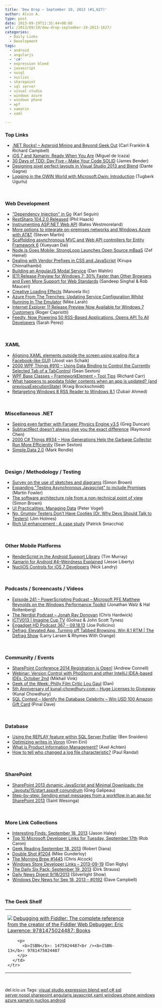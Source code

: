 ```yaml
---
title: 'Dew Drop – September 19, 2013 (#1,627)'
author: Alvin A.
type: post
date: 2013-09-19T11:35:44+00:00
url: /2013/09/19/dew-drop-september-19-2013-1627/
categories:
  - Daily Links
  - Development
tags:
  - android
  - angularjs
  - 'c#'
  - expression blend
  - javascript
  - nosql
  - nuclios
  - sharepoint
  - sql server
  - visual studio
  - windows azure
  - windows phone
  - wpf
  - xamarin
  - xaml

---
```

### <a name="top"></a>Top Links

  * <a href="http://www.dotnetrocks.com/default.aspx?ShowNum=908" target="_blank">.NET Rocks! &#8211; Asteroid Mining and Beyond Geek Out</a> (Carl Franklin & Richard Campbell)
  * <a href="http://blog.xamarin.com/ios-7-and-xamarin-ready-when-you-are/" target="_blank">iOS 7 and Xamarin: Ready When You Are</a> (Miguel de Icaza)
  * <a href="http://feedproxy.google.com/~r/Telerik/~3/p8VwvFSVcIQ/30-days-of-tdd-day-five-make-your-code-solid" target="_blank">30 Days of TDD: Day Five – Make Your Code SOLID</a> (James Bender)
  * <a href="http://blogs.msdn.com/b/visualstudio/archive/2013/09/18/designing-pixel-perfect-layouts-in-visual-studio-2013-and-blend.aspx" target="_blank">Designing pixel perfect layouts in Visual Studio 2013 and Blend</a> (Dante Gagne)
  * <a href="http://feedproxy.google.com/~r/TugberkUgurlu/~3/iX4__cWWliY/3151" target="_blank">Logging in the OWIN World with Microsoft.Owin: Introduction</a> (Tugberk Ugurlu)

&#160;

### <a name="web"></a>Web Development

  * <a href="http://openmymind.net/Dependency-Injection-In-Go" target="_blank">"Dependency Injection" in Go</a> (Karl Seguin)
  * <a href="http://feeds.haacked.com/~r/haacked/~3/SsLV6Dsj0bQ/restsharp-104-2-0-released.aspx" target="_blank">RestSharp 104.2.0 Released</a> (Phil Haack)
  * <a href="http://www.rbwestmoreland.com/posts/instrumenting-asp-net-web-api/" target="_blank">Instrumenting ASP.NET Web API</a> (Bates Westmoreland)
  * <a href="http://blogs.msdn.com/b/windowsazure/archive/2013/09/18/more-options-to-integrate-on-premises-networks-and-windows-azure-with-at-amp-t.aspx" target="_blank">More options to integrate on-premises networks and Windows Azure with AT&T</a> (Steven Martin)
  * <a href="http://blogs.msdn.com/b/webdev/archive/2013/09/18/scaffolding-asynchronous-mvc-and-web-api-controllers-for-entity-framework-6.aspx" target="_blank">Scaffolding asynchronous MVC and Web API controllers for Entity Framework 6</a> (Xueyuan Dai)
  * <a href="http://www.infoq.com/news/2013/09/loopback" target="_blank">Node.js Goes Mobile: StrongLoop Launches Open Source mBaaS</a> (Zef Hemel)
  * <a href="http://www.kirupa.com/forum/showthread.php?379715" target="_blank">Dealing with Vendor Prefixes in CSS and JavaScript</a> (Kirupa Chinnathambi)
  * <a href="http://weblogs.asp.net/dwahlin/archive/2013/09/18/building-an-angularjs-modal-service.aspx" target="_blank">Building an AngularJS Modal Service</a> (Dan Wahlin)
  * <a href="http://blogs.msdn.com/b/ie/archive/2013/09/18/ie11-release-preview-for-windows-7-30-faster-than-other-browsers-and-even-more-support-for-web-standards.aspx" target="_blank">IE11 Release Preview for Windows 7: 30% Faster than Other Browsers and Even More Support for Web Standards</a> (Sandeep Singhal & Rob Mauceri)
  * <a href="http://feedproxy.google.com/~r/tympanus/~3/oFnGsH155dY/" target="_blank">Creative Loading Effects</a> (Manoela Ilic)
  * <a href="http://blogs.endjin.com/2013/09/azure-from-the-trenches-updating-service-configuration-whilst-running-in-the-emulator/" target="_blank">Azure From The Trenches: Updating Service Configuration Whilst Running In The Emulator</a> (Mike.Larah)
  * <a href="http://blogs.windows.com/ie/b/ie/archive/2013/09/18/internet-explorer-11-release-preview-now-available-for-windows-7-customers.aspx" target="_blank">Internet Explorer 11 Release Preview Now Available for Windows 7 Customers</a> (Roger Capriotti)
  * <a href="http://feedproxy.google.com/~r/Techcrunch/~3/itPyyxbHAmE/" target="_blank">Feedly, Now Powering 50 RSS-Based Applications, Opens API To All Developers</a> (Sarah Perez)

&#160;

### <a name="silverlight"></a>XAML

  * <a href="http://feedproxy.google.com/~r/blogspot/dotnetbyexample/~3/00jeYhML1mo/aligning-xaml-elements-outside-screen.html" target="_blank">Aligning XAML elements outside the screen using scaling (for a Facebook-like GUI)</a> (Joost van Schaik)
  * <a href="http://wpf.2000things.com/2013/09/19/910-using-data-binding-to-control-the-currently-selected-tab-of-a-tabcontrol/" target="_blank">2000 WPF Things #910 – Using Data Binding to Control the Currently Selected Tab of a TabControl</a> (Sean Sexton)
  * <a href="http://feedproxy.google.com/~r/BlackwaspLatestAdditions/~3/oJYllQvZVUE/RSSLanding.aspx" target="_blank">WPF Base Classes &#8211; FrameworkElement &#8211; Tool Tips</a> (Richard Carr)
  * <a href="http://kraigbrockschmidt.com/blog/?p=1112" target="_blank">What happens to appdata folder contents when an app is updated? (and previousExecutionState)</a> (Kraig Brockschmidt)
  * <a href="http://www.zubairahmed.net/?p=1232" target="_blank">Retargeting Windows 8 RSS Reader to Windows 8.1</a> (Zubair Ahmed)

&#160;

### <a name="dotnet"></a>Miscellaneous .NET

  * <a href="http://channel9.msdn.com/coding4fun/blog/Seeing-even-farther-with-Farseer-Physics-Engine-v35" target="_blank">Seeing even farther with Farseer Physics Engine v3.5</a> (Greg Duncan)
  * <a href="http://blogs.msdn.com/b/oldnewthing/archive/2013/09/18/10450012.aspx" target="_blank">SubtractRect doesn&#8217;t always give you the exact difference</a> (Raymond Chen)
  * <a href="http://csharp.2000things.com/2013/09/19/934-how-generations-help-the-garbage-collector-run-more-efficiently/" target="_blank">2000 C# Things #934 – How Generations Help the Garbage Collector Run More Efficiently</a> (Sean Sexton)
  * <a href="http://blog.markrendle.net/2013/09/18/simple-data-2-0/" target="_blank">Simple.Data 2.0</a> (Mark Rendle)

&#160;

### <a name="design"></a>Design / Methodology / Testing

  * <a href="http://www.codingthearchitecture.com/2013/09/18/survey_on_the_use_of_sketches_and_diagrams.html" target="_blank">Survey on the use of sketches and diagrams</a> (Simon Brown)
  * <a href="http://martinfowler.com/articles/asyncJS.html#AWhirlwindIntroductionToPromises" target="_blank">Expanding "Testing Asynchronous Javascript" to include Promises</a> (Martin Fowler)
  * <a href="http://www.codingthearchitecture.com/2013/09/18/the_software_architecture_role_from_a_non_technical_point_of_view.html" target="_blank">The software architecture role from a non-technical point of view</a> (Simon Brown)
  * <a href="http://visualstudiomagazine.com/articles/2013/07/01/ui-practicalities-managing-data.aspx" target="_blank">UI Practicalities: Managing Data</a> (Peter Vogel)
  * <a href="http://feedproxy.google.com/~r/TestStudio/~3/lEXB0o8ggKs/No-Grumpy-Testers-Don-rsquo-t-Have-Cooties-Or-Why-Devs-Should-Talk-to-Testers.aspx" target="_blank">No, Grumpy Testers Don’t Have Cooties (Or, Why Devs Should Talk to Testers)</a> (Jim Holmes)
  * <a href="http://feedproxy.google.com/~r/CodeBetter/~3/VMjzELHgAIo/" target="_blank">Rich UI enhancement : A case study</a> (Patrick Smacchia)

&#160;

### <a name="mobile"></a>Other Mobile Platforms

  * <a href="http://feedproxy.google.com/~r/blogspot/hsDu/~3/ZGT8IvHytIo/renderscript-in-android-support-library.html" target="_blank">RenderScript in the Android Support Library</a> (Tim Murray)
  * <a href="http://feedproxy.google.com/~r/JesseLiberty-SilverlightGeek/~3/gtBkS4KJX_o/" target="_blank">Xamarin for Android #4–Weirdness Explained</a> (Jesse Liberty)
  * <a href="http://www.infragistics.com/community/blogs/nick-landry/archive/2013/09/18/nuclios-controls-for-ios-7-developers.aspx" target="_blank">NucliOS Controls for iOS 7 Developers</a> (Nick Landry)

&#160;

### <a name="podcasts"></a>Podcasts / Screencasts / Videos

  * <a href="http://feedproxy.google.com/~r/Powerscripting/~3/Rex5OTiUhec/episode-241-power-scripting-podcast-microsoft-pfe-matthew-reynolds-on-the-windows-performance-toolkit" target="_blank">Episode 241 &#8211; PowerScripting Podcast &#8211; Microsoft PFE Matthew Reynolds on the Windows Performance Toolkit</a> (Jonathan Walz & Hal Rottenberg)
  * <a href="http://nerdist.libsyn.com/jonah-ray-donovan" target="_blank">The Nerdist Podcast &#8211; Jonah Ray Donovan</a> (Chris Hardwick)
  * <a href="http://channel9.msdn.com/Shows/ImagineCup-TV/ICTV013" target="_blank">ICTV013 | Imagine Cup TV</a> (Golnaz & John Scott Tynes)
  * <a href="http://www.engadget.com/2013/09/18/engadget-hd-podcast-367/?utm_medium=feed&utm_source=Feed_Classic&utm_campaign=Engadget&ncid=rss_semi" target="_blank">Engadget HD Podcast 367 &#8211; 09.18.13</a> (Joe Pollicino)
  * <a href="http://channel9.msdn.com/Shows/The-Defrag-Show/Defrag-Elevated-App-Turning-off-Tabbed-Browsing-Win-81-RTM" target="_blank">Defrag: Elevated App, Turning off Tabbed Browsing, Win 8.1 RTM | The Defrag Show</a> (Larry Larsen & Rhymes With Orange)

&#160;

### <a name="events"></a>Community / Events

  * <a href="http://feedproxy.google.com/~r/AndrewConnell/~3/sRSFytzqvGY/sharepoint-conference-2014-registration-is-open" target="_blank">SharePoint Conference 2014 Registration is Open!</a> (Andrew Connell)
  * <a href="http://blog.jetbrains.com/phpstorm/2013/09/webinar-version-control-with-phpstorm-and-other-intellij-idea-based-ides-october-2nd/?utm_source=rss&utm_medium=rss&utm_campaign=webinar-version-control-with-phpstorm-and-other-intellij-idea-based-ides-october-2nd" target="_blank">Webinar: Version Control with PhpStorm and other IntelliJ IDEA-based IDEs, October 2nd</a> (Mikhail Vink)
  * <a href="http://www.geekadelphia.com/2013/09/18/geek-of-the-week-philly-film-critic-lou-gaul/" target="_blank">Geek of the Week: Philly Film Critic Lou Gaul</a> (Dan)
  * <a href="http://feedproxy.google.com/~r/kunal2383/~3/NRbqjfJsQtM/5th-anniversary-giveaway.html" target="_blank">5th Anniversary of kunal-chowdhury.com &#8211; Huge Licenses to Giveaway</a> (Kunal Chowdhury)
  * <a href="http://blog.sqlauthority.com/2013/09/19/sql-contest-identify-the-database-celebrity-win-usd-100-amazon-gift-card/" target="_blank">SQL Contest – Identify the Database Celebrity – Win USD 100 Amazon Gift Card</a> (Pinal Dave)

&#160;

### <a name="sql"></a>Database

  * <a href="http://feedproxy.google.com/~r/MSSQLTips-LatestSqlServerTips/~3/XDIdrfZx8Ic/tip.asp" target="_blank">Using the REPLAY feature within SQL Server Profiler</a> (Ben Snaidero)
  * <a href="http://feedproxy.google.com/~r/AyendeRahien/~3/UsfUgOd-QQs/optimizing-writes-in-voron" target="_blank">Optimizing writes in Voron</a> (Oren Eini)
  * <a href="http://blogs.lessthandot.com/index.php/DataMgmt/pim/what-is-product-information-management" target="_blank">What is Product Information Management?</a> (Axel Achten)
  * <a href="http://feedproxy.google.com/~r/PaulSRandal/~3/wtePaxVa75c/" target="_blank">How to tell who changed a log file characteristic?</a> (Paul Randal)

&#160;

### <a name="sp"></a>SharePoint

  * <a href="http://www.greggalipeau.com/2013/09/18/sharepoint-2013-dynamic-javascript-and-minimal-downloads-the-_layouts15start-aspx-conundrum/" target="_blank">SharePoint 2013 dynamic JavaScript and Minimal Downloads: the _layouts/15/start.aspx# conundrum</a> (Greg Galipeau)
  * <a href="http://blogs.msdn.com/b/officeapps/archive/2013/09/18/step-by-step-sending-email-messages-from-a-workflow-in-an-app-for-sharepoint-2013.aspx" target="_blank">Step-by-step: Sending email messages from a workflow in an app for SharePoint 2013</a> (Saint Wesonga)

&#160;

### <a name="links"></a>More Link Collections

  * <a href="http://jasonhaley.com/blog/post/2013/09/18/Interesting-Finds-September-18-2013.aspx" target="_blank">Interesting Finds: September 18, 2013</a> (Jason Haley)
  * <a href="http://blogs.msdn.com/b/robcaron/archive/2013/09/17/top-10-microsoft-developer-links-for-tuesday-september-17th.aspx" target="_blank">Top 10 Microsoft Developer Links for Tuesday, September 17th</a> (Rob Caron)
  * <a href="http://feeds.regulargeek.com/~r/RegularGeek/~3/UYyXrDgd5_Y/" target="_blank">Geek Reading September 18, 2013</a> (Robert Diana)
  * <a href="http://afreshcup.com/home/2013/9/18/double-shot-1204.html" target="_blank">Double Shot #1204</a> (Mike Gunderloy)
  * <a href="http://feedproxy.google.com/~r/ReflectivePerspective/~3/aTspx8XhBCY/" target="_blank">The Morning Brew #1445</a> (Chris Alcock)
  * <a href="http://feedproxy.google.com/~r/DanRigby/~3/O8dleT0oVo0/" target="_blank">Windows Store Developer Links &#8211; 2013-09-19</a> (Dan Rigby)
  * <a href="http://feeds.feedblitz.com/~/46718984/0/dirkstrauss~The-Daily-Six-Pack-September" target="_blank">The Daily Six Pack: September 19, 2013</a> (Dirk Strauss)
  * <a href="http://feedproxy.google.com/~r/silverlightshow/~3/8vQ8gS6cS7Y/Daily-News-Digest-9-18-2013.aspx" target="_blank">Daily News Digest 9/18/2013</a> (Silverlight Show)
  * <a href="http://www.windowsdevnews.com/Blogs.aspx?ID=265" target="_blank">Windows Dev News for Sep 18, 2013 &#8211; #0192</a> (Dave Campbell)

&#160;

### <a name="shelf"></a>The Geek Shelf

<div id="scid:7dc1bd33-94bd-46fd-a20b-0131235bcd47:e01f27cf-eddc-4736-90b5-893d9a2b0941" class="wlWriterEditableSmartContent" style="float: none; padding-bottom: 0px; padding-top: 0px; padding-left: 0px; margin: 0px; display: inline; padding-right: 0px">
  <table cellspacing="0" cellpadding="2" width="400" border="0" unselectable="on">
    <tr>
      <td valign="top" width="400">
        <p>
          <a title="Debugging with Fiddler: The complete reference from the creator of the Fiddler Web Debugger: Eric Lawrence: 9781475024487: Books" href="http://www.amazon.com/exec/obidos/ASIN/1475024487/alvinashcraft-20"><img data-recalc-dims="1" decoding="async" src="https://i0.wp.com/images.amazon.com/images/P/1475024487.01.MZZZZZZZ.jpg?w=660" border="0" align="left" style="float:left" />Debugging with Fiddler: The complete reference from the creator of the Fiddler Web Debugger: Eric Lawrence: 9781475024487: Books</a>
        </p>
        
        <p>
          <b>ISBN</b>: 1475024487<br /><b>ISBN-13</b>: 9781475024487
        </p>
      </td>
    </tr>
  </table>
</div>

&#160;

<div id="scid:0767317B-992E-4b12-91E0-4F059A8CECA8:3c479403-b439-4697-9c91-ef40705d0327" class="wlWriterEditableSmartContent" style="float: none; padding-bottom: 0px; padding-top: 0px; padding-left: 0px; margin: 0px; display: inline; padding-right: 0px">
  del.icio.us Tags: <a href="http://del.icio.us/popular/visual+studio" rel="tag">visual studio</a>,<a href="http://del.icio.us/popular/expression+blend" rel="tag">expression blend</a>,<a href="http://del.icio.us/popular/wpf" rel="tag">wpf</a>,<a href="http://del.icio.us/popular/c%23" rel="tag">c#</a>,<a href="http://del.icio.us/popular/sql+server" rel="tag">sql server</a>,<a href="http://del.icio.us/popular/nosql" rel="tag">nosql</a>,<a href="http://del.icio.us/popular/sharepoint" rel="tag">sharepoint</a>,<a href="http://del.icio.us/popular/angularjs" rel="tag">angularjs</a>,<a href="http://del.icio.us/popular/javascript" rel="tag">javascript</a>,<a href="http://del.icio.us/popular/xaml" rel="tag">xaml</a>,<a href="http://del.icio.us/popular/windows+phone" rel="tag">windows phone</a>,<a href="http://del.icio.us/popular/windows+azure" rel="tag">windows azure</a>,<a href="http://del.icio.us/popular/xamarin" rel="tag">xamarin</a>,<a href="http://del.icio.us/popular/nuclios" rel="tag">nuclios</a>,<a href="http://del.icio.us/popular/android" rel="tag">android</a>
</div>